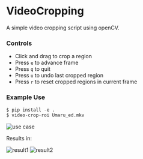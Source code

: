 # VideoCropping
A simple video cropping script using openCV.

### Controls
- Click and drag to crop a region
- Press `e` to advance frame
- Press `q` to quit
- Press `u` to undo last cropped region
- Press `r` to reset cropped regions in current frame

### Example Use
```python
$ pip install -e .
$ video-crop-roi Umaru_ed.mkv
```

![use case](https://i.imgur.com/eVX4cjJ.jpg)

Results in:


![result1](https://i.imgur.com/e9QiEn0.png)
![result2](https://i.imgur.com/HuvW6eZ.png)
